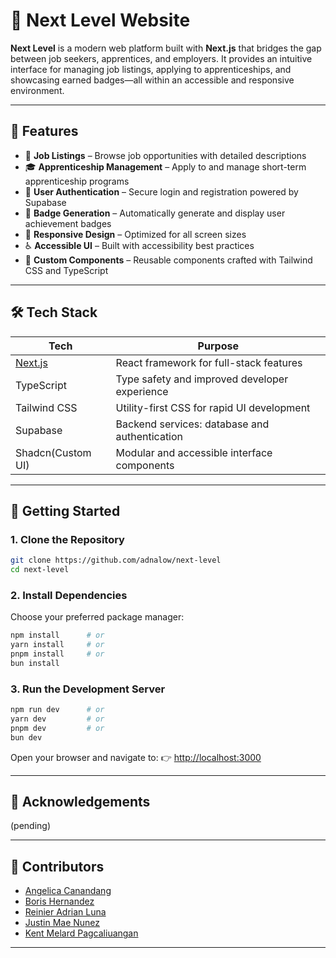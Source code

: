 # 🚀 Next Level Website

**Next Level** is a modern web platform built with **Next.js** that bridges the gap between job seekers, apprentices, and employers. It provides an intuitive interface for managing job listings, applying to apprenticeships, and showcasing earned badges—all within an accessible and responsive environment.

---

## 🌟 Features

- 🧾 **Job Listings** – Browse job opportunities with detailed descriptions  
- 🎓 **Apprenticeship Management** – Apply to and manage short-term apprenticeship programs  
- 🔐 **User Authentication** – Secure login and registration powered by Supabase  
- 🏅 **Badge Generation** – Automatically generate and display user achievement badges  
- 📱 **Responsive Design** – Optimized for all screen sizes  
- ♿ **Accessible UI** – Built with accessibility best practices  
- 🧩 **Custom Components** – Reusable components crafted with Tailwind CSS and TypeScript

---

## 🛠️ Tech Stack

| Tech           | Purpose                                |
|----------------|----------------------------------------|
| [Next.js](https://nextjs.org/)     | React framework for full-stack features |
| TypeScript     | Type safety and improved developer experience |
| Tailwind CSS   | Utility-first CSS for rapid UI development |
| Supabase       | Backend services: database and authentication |
| Shadcn(Custom UI)      | Modular and accessible interface components |

---

## 🚀 Getting Started

### 1. Clone the Repository

```bash
git clone https://github.com/adnalow/next-level
cd next-level
````

### 2. Install Dependencies

Choose your preferred package manager:

```bash
npm install      # or
yarn install     # or
pnpm install     # or
bun install
```

### 3. Run the Development Server

```bash
npm run dev      # or
yarn dev         # or
pnpm dev         # or
bun dev
```

Open your browser and navigate to:
👉 [http://localhost:3000](http://localhost:3000)

---

## 🙏 Acknowledgements

(pending)

---

## 👥 Contributors

* [Angelica Canandang](https://github.com/aicafiles)
* [Boris Hernandez](https://github.com/BorisHer)
* [Reinier Adrian Luna](https://github.com/adnalow)
* [Justin Mae Nunez](https://github.com/jstnnz)
* [Kent Melard Pagcaliuangan](https://github.com/iZilchi)

---
